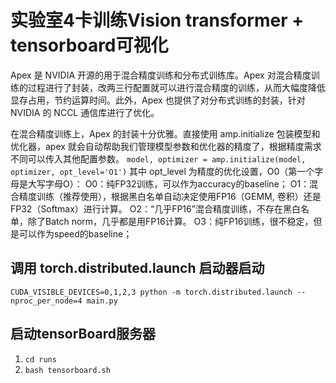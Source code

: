 # 实验室4卡训练Vision transformer + tensorboard可视化

Apex 是 NVIDIA 开源的用于混合精度训练和分布式训练库。Apex 对混合精度训练的过程进行了封装，改两三行配置就可以进行混合精度的训练，从而大幅度降低显存占用，节约运算时间。此外，Apex 也提供了对分布式训练的封装，针对 NVIDIA 的 NCCL 通信库进行了优化。

在混合精度训练上，Apex 的封装十分优雅。直接使用 amp.initialize 包装模型和优化器，apex 就会自动帮助我们管理模型参数和优化器的精度了，根据精度需求不同可以传入其他配置参数。
```model, optimizer = amp.initialize(model, optimizer, opt_level='O1')```
其中 opt_level 为精度的优化设置，O0（第一个字母是大写字母O）：
O0：纯FP32训练，可以作为accuracy的baseline；
O1：混合精度训练（推荐使用），根据黑白名单自动决定使用FP16（GEMM, 卷积）还是FP32（Softmax）进行计算。
O2：“几乎FP16”混合精度训练，不存在黑白名单，除了Batch norm，几乎都是用FP16计算。
O3：纯FP16训练，很不稳定，但是可以作为speed的baseline；

## 调用 torch.distributed.launch 启动器启动
```CUDA_VISIBLE_DEVICES=0,1,2,3 python -m torch.distributed.launch --nproc_per_node=4 main.py```

## 启动tensorBoard服务器
1. ```cd runs```
2. ```bash tensorboard.sh```
